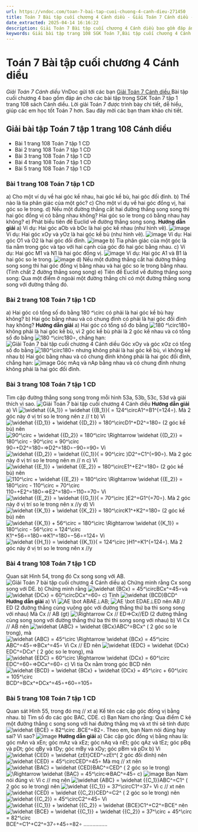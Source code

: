 ```yaml
---
url: https://vndoc.com/toan-7-bai-tap-cuoi-chuong-4-canh-dieu-271450
title: Toán 7 Bài tập cuối chương 4 Cánh diều - Giải Toán 7 Cánh diều - VnDoc.com
date_extracted: 2025-04-14 16:16:22
description: Giải Toán 7 Bài tập cuối chương 4 Cánh diều bao gồm đáp án chi tiết cho các câu hỏi trong SGK Toán 7 tập 1, mời các bạn tham khảo.
keywords: Giải bài tập trang 108 SGK Toán 7,Bài tập cuối chương 4 Cánh diều,Giải bài tập Toán lớp 7,giải bài tập toán lớp 7 tập 1,giải toán 7,giải bài tập toán 7,giải toán lớp 7,giai toan 7,toan 7,sgk toán 7,toán lớp 7 Bài tập cuối chương 4 Cánh diều,giải toán 7 bài 1 cánh diều,giải toán 7 Bài tập cuối chương 4 Cánh diều,giải toán 7 cánh diều
---
```


# Toán 7 Bài tập cuối chương 4 Cánh diều
 _Giải Toán 7 Cánh diều_
VnDoc gửi tới các bạn [Giải Toán 7 Cánh diều ](<https://vndoc.com/toan-7-canh-dieu>)Bài tập cuối chương 4 bao gồm đáp án cho các bài tập trong SGK Toán 7 tập 1 trang 108 sách Cánh diều. Lời giải Toán 7 được trình bày chi tiết, dễ hiểu[,](<https://vndoc.com/toan-lop7>) giúp các em học tốt Toán 7 hơn. Sau đây mời các bạn tham khảo chi tiết.
## Giải bài tập Toán 7 tập 1 trang 108 Cánh diều
  * Bài 1 trang 108 Toán 7 tập 1 CD
  * Bài 2 trang 108 Toán 7 tập 1 CD
  * Bài 3 trang 108 Toán 7 tập 1 CD
  * Bài 4 trang 108 Toán 7 tập 1 CD
  * Bài 5 trang 108 Toán 7 tập 1 CD

### Bài 1 trang 108 Toán 7 tập 1 CD
a\) Cho một ví dụ về hai góc kề nhau, hai góc kề bù, hai góc đối đỉnh.
b\) Thế nào là tia phân giác của một góc?
c\) Cho một ví dụ về hai góc đồng vị, hai góc so le trong.
d\) Nếu một đường thẳng cắt hai đường thẳng song song thì hai góc đồng vị có bằng nhau không? Hai góc so le trong có bằng nhau hay không?
e\) Phát biểu tiên đề Euclid về đường thẳng song song.
**Hướng dẫn giải**
a\) Ví dụ: Hai góc aOb và bOc là hai góc kề nhau \(như hình vẽ\).
![image](https://o.rada.vn/data/image/2022/06/28/bai-1-trang-108-1.png)
Ví dụ: Hai góc xOy và yOz là hai góc kề bù \(như hình vẽ\).
![image](https://o.rada.vn/data/image/2022/06/28/bai-1-trang-108-2.png)
Ví dụ: Hai góc O1 và O2 là hai góc đối đỉnh.
![image](https://o.rada.vn/data/image/2022/06/28/bai-1-trang-108-3.png)
b\) Tia phân giác của một góc là tia nằm trong góc và tạo với hai cạnh của góc đó hai góc bằng nhau.
c\) Ví dụ: Hai góc M1 và N1 là hai góc đồng vị.
![image](https://o.rada.vn/data/image/2022/06/28/bai-1-trang-108-4.png)
Ví dụ: Hai góc A1 và B1 là hai góc so le trong.
![image](https://o.rada.vn/data/image/2022/06/28/bai-1-trang-108-5.png)
d\) Nếu một đường thẳng cắt hai đường thẳng song song thì hai góc đồng vị bằng nhau và hai góc so le trong bằng nhau. \(Tính chất 2 đường thẳng song song\)
e\) Tiên đề Euclid về đường thẳng song song: Qua một điểm ở ngoài một đường thẳng chỉ có một đường thẳng song song với đường thẳng đó.
### Bài 2 **trang 108 Toán 7 tập 1 CD**
a\) Hai góc có tổng số đo bằng 180 ^\circ có phải là hai góc kề bù hay không?
b\) Hai góc bằng nhau và có chung đỉnh có phải là hai góc đối đỉnh hay không?
**Hướng dẫn giải**
a\) Hai góc có tổng số đo bằng ![180 ^\\circ](https://i.vdoc.vn/data/image/blank.png)180∘ không phải là hai góc kề bù, vì 2 góc kề bù phải là 2 góc kề nhau và có tổng số đo bằng ![180 ^\\circ](https://i.vdoc.vn/data/image/blank.png)180∘, chẳng hạn:
![Giải Toán 7 bài tập cuối chương 4 Cánh diều](https://i.vdoc.vn/data/image/2022/07/20/toan-7-bai-tap-cuoi-chuong-4-1.png)
Góc xOy và góc xOz có tổng số đo bằng ![180^\\circ](https://i.vdoc.vn/data/image/blank.png)180∘ nhưng không phải là hai góc kề bù, vì không kề nhau
b\) Hai góc bằng nhau và có chung đỉnh không phải là hai góc đối đỉnh, chẳng hạn:
![image](https://o.rada.vn/data/image/2022/06/28/bai-2-trang-108.png)
Góc mAq và nAp bằng nhau và có chung đỉnh nhưng không phải là hai góc đối đỉnh.
### Bài 3 trang 108 Toán 7 tập 1 CD
Tìm cặp đường thẳng song song trong mỗi hình 53a, 53b, 53c, 53d và giải thích vì sao.
![Giải Toán 7 bài tập cuối chương 4 Cánh diều](https://i.vdoc.vn/data/image/2022/07/20/toan-7-bai-tap-cuoi-chuong-4-4.png)
**Hướng dẫn giải**
a\) Vì ![\\widehat {{A_1}} = \\widehat {{B_1}}\( = 124^\\circ](https://i.vdoc.vn/data/image/blank.png)A1^=B1^\(=124∘\). Mà 2 góc này ở vị trí so le trong nên z // t
b\) Vì ![\\widehat {{D_1}} + \\widehat {{D_2}} = 180^\\circ](https://i.vdoc.vn/data/image/blank.png)D1^+D2^=180∘ \(2 góc kề bù\) nên ![90^\\circ + \\widehat {{D_2}} = 180^\\circ \\Rightarrow \\widehat {{D_2}} = 180^\\circ - 90^\\circ = 90^\\circ](https://i.vdoc.vn/data/image/blank.png)90∘+D2^=180∘⇒D2^=180∘−90∘=90∘
Vì ![\\widehat {{D_2}} = \\widehat {{C_1}}\( = 90^\\circ \)](https://i.vdoc.vn/data/image/blank.png)D2^=C1^\(=90∘\). Mà 2 góc này ở vị trí so le trong nên m // n
c\) Vì ![\\widehat {{E_1}} + \\widehat {{E_2}} = 180^\\circ](https://i.vdoc.vn/data/image/blank.png)E1^+E2^=180∘ \(2 góc kề bù\) nên ![110^\\circ + \\widehat {{E_2}} = 180^\\circ \\Rightarrow \\widehat {{E_2}} = 180^\\circ - 110^\\circ = 70^\\circ](https://i.vdoc.vn/data/image/blank.png)110∘+E2^=180∘⇒E2^=180∘−110∘=70∘
Vì ![\\widehat {{E_2}} = \\widehat {{G_1}}\( = 70^\\circ \)](https://i.vdoc.vn/data/image/blank.png)E2^=G1^\(=70∘\). Mà 2 góc này ở vị trí so le trong nên x //y
d\) Vì ![\\widehat {{K_1}} + \\widehat {{K_2}} = 180^\\circ](https://i.vdoc.vn/data/image/blank.png)K1^+K2^=180∘ \(2 góc kề bù\) nên ![\\widehat {{K_1}} + 56^\\circ = 180^\\circ \\Rightarrow \\widehat {{K_1}} = 180^\\circ - 56^\\circ = 124^\\circ](https://i.vdoc.vn/data/image/blank.png)K1^+56∘=180∘⇒K1^=180∘−56∘=124∘
Vì ![\\widehat {{H_1}} = \\widehat {{K_1}}\( = 124^\\circ \)](https://i.vdoc.vn/data/image/blank.png)H1^=K1^\(=124∘\). Mà 2 góc này ở vị trí so le trong nên x //y
### Bài 4 trang 108 Toán 7 tập 1 CD
Quan sát Hình 54, trong đó Cx song song với AB.
![Giải Toán 7 bài tập cuối chương 4 Cánh diều](https://i.vdoc.vn/data/image/2022/07/20/toan-7-bai-tap-cuoi-chuong-4-3.png)
a\) Chứng minh rằng Cx song song với DE.
b\) Chứng minh rằng ![\\widehat {BCx} = 45^\\circ](https://i.vdoc.vn/data/image/blank.png)BCx^=45∘và ![\\widehat {DCx} = 60^\\circ](https://i.vdoc.vn/data/image/blank.png)DCx^=60∘
c\) Tính ![\\widehat {BCD}](https://i.vdoc.vn/data/image/blank.png)BCD^
**Hướng dẫn giải**
a\) Vì ![AE \\bot AB](https://i.vdoc.vn/data/image/blank.png)AE⊥AB; ![AE \\bot ED](https://i.vdoc.vn/data/image/blank.png)AE⊥ED nên AB // ED \(2 đường thẳng cùng vuông góc với đường thẳng thứ ba thì song song với nhau\)
Mà Cx // AB \(gt\)
![\\Rightarrow Cx // ED](https://i.vdoc.vn/data/image/blank.png)⇒Cx//ED \(2 đường thẳng cùng song song với đường thẳng thứ ba thì thì song song với nhau\)
b\) Vì Cx // AB nên ![\\widehat {ABC} = \\widehat {BCx}](https://i.vdoc.vn/data/image/blank.png)ABC^=BCx^ \( 2 góc so le trong\), mà ![\\widehat {ABC} = 45^\\circ \\Rightarrow \\widehat {BCx} = 45^\\circ](https://i.vdoc.vn/data/image/blank.png)ABC^=45∘⇒BCx^=45∘
Vì Cx // ED nên ![\\widehat {EDC} = \\widehat {DCx}](https://i.vdoc.vn/data/image/blank.png)EDC^=DCx^ \( 2 góc so le trong\), mà ![\\widehat {EDC} = 60^\\circ \\Rightarrow \\widehat {DCx} = 60^\\circ](https://i.vdoc.vn/data/image/blank.png)EDC^=60∘⇒DCx^=60∘
c\) Vì tia Ox nằm trong góc BCD nên![\\widehat {BCD} = \\widehat {BCx} + \\widehat {DCx} = 45^\\circ + 60^\\circ = 105^\\circ](https://i.vdoc.vn/data/image/blank.png)BCD^=BCx^+DCx^=45∘+60∘=105∘
### Bài 5 trang 108 Toán 7 tập 1 CD
Quan sát Hình 55, trong đó mq // xt
a\) Kể tên các cặp góc đồng vị bằng nhau.
b\) Tìm số đo các góc BAC, CDE.
c\) Bạn Nam cho rằng: Qua điểm C kẻ một đường thẳng c song song với hai đường thẳng mq và xt thì sẽ tính được ![\\widehat {BCE} = 82^\\circ .](https://i.vdoc.vn/data/image/blank.png)BCE^=82∘. Theo em, bạn Nam nói đúng hay sai? Vì sao?
![image](https://o.rada.vn/data/image/2022/06/28/Bai-5-trang-108-1.png)
**Hướng dẫn giải**
a\) Các cặp góc đồng vị bằng nhau là: góc mAn và xEn; góc mAz và xEz; góc nAq và nEt; góc qAz và tEz; góc pBq và pDt; góc qBy và tDy; góc mBy và xDy; góc pBm và pDx
b\) Vì ![\\widehat {CED} = \\widehat {zEt}](https://i.vdoc.vn/data/image/blank.png)CED^=zEt^\( 2 góc đối đỉnh\) nên ![\\widehat {CED} = 45^\\circ](https://i.vdoc.vn/data/image/blank.png)CED^=45∘
Mà mq // xt nên ![\\widehat {BAC} = \\widehat {CED}](https://i.vdoc.vn/data/image/blank.png)BAC^=CED^ \( 2 góc so le trong\)
![\\Rightarrow \\widehat {BAC} = 45^\\circ](https://i.vdoc.vn/data/image/blank.png)⇒BAC^=45∘
c\)
![image](https://o.rada.vn/data/image/2022/06/28/Bai-5-trang-108-2.png)
Bạn Nam nói đúng vì:
Vì c // mq nên ![\\widehat {ABC} = \\widehat {{C_1}}](https://i.vdoc.vn/data/image/blank.png)ABC^=C1^ \( 2 góc so le trong\) nên ![\\widehat {{C_1}} = 37^\\circ](https://i.vdoc.vn/data/image/blank.png)C1^=37∘
Vì c // xt nên ![\\widehat {CED} = \\widehat {{C_2}}](https://i.vdoc.vn/data/image/blank.png)CED^=C2^ \( 2 góc so le trong\) nên ![\\widehat {{C_2}} = 45^\\circ](https://i.vdoc.vn/data/image/blank.png)C2^=45∘
Vì ![\\widehat {{C_1}} + \\widehat {{C_2}} = \\widehat {BCE}](https://i.vdoc.vn/data/image/blank.png)C1^+C2^=BCE^ nên ![\\widehat {BCE} = \\widehat {{C_1}} + \\widehat {{C_2}} = 37^\\circ + 45^\\circ = 82^\\circ](https://i.vdoc.vn/data/image/blank.png)BCE^=C1^+C2^=37∘+45∘=82∘
................
